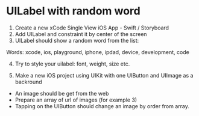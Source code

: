 # UILabel with random word

1. Create a new xCode Single View iOS App - Swift / Storyboard
2. Add UILabel and constraint it by center of the screen
3. UILabel should show a random word from the list:

Words: xcode, ios, playground, iphone, ipdad, device, development, code

4. Try to style your uilabel: font, weight, size etc.

5. Make a new iOS project using UIKit with one UIButton and UIImage as a backround
  - An image should be get from the web
  - Prepare an array of url of images (for example 3)
  - Tapping on the UIButton should change an image by order from array.